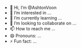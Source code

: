 - 👋 Hi, I’m @AshtonVoon
- 👀 I’m interested in ...
- 🌱 I’m currently learning ...
- 💞️ I’m looking to collaborate on ...
- 📫 How to reach me ...
- 😄 Pronouns: ...
- ⚡ Fun fact: ...

<!---
AshtonVoon/AshtonVoon is a ✨ special ✨ repository because its `README.md` (this file) appears on your GitHub profile.
You can click the Preview link to take a look at your changes.
--->
